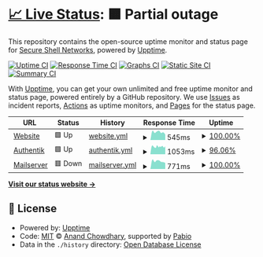 # [📈 Live Status](https://secshellnet.github.io/upptime): <!--live status--> **🟧 Partial outage**

This repository contains the open-source uptime monitor and status page for [Secure Shell Networks](https://secshell.de), powered by [Upptime](https://github.com/upptime/upptime).

[![Uptime CI](https://github.com/secshellnet/upptime/workflows/Uptime%20CI/badge.svg)](https://github.com/secshellnet/upptime/actions?query=workflow%3A%22Uptime+CI%22)
[![Response Time CI](https://github.com/secshellnet/upptime/workflows/Response%20Time%20CI/badge.svg)](https://github.com/secshellnet/upptime/actions?query=workflow%3A%22Response+Time+CI%22)
[![Graphs CI](https://github.com/secshellnet/upptime/workflows/Graphs%20CI/badge.svg)](https://github.com/secshellnet/upptime/actions?query=workflow%3A%22Graphs+CI%22)
[![Static Site CI](https://github.com/secshellnet/upptime/workflows/Static%20Site%20CI/badge.svg)](https://github.com/secshellnet/upptime/actions?query=workflow%3A%22Static+Site+CI%22)
[![Summary CI](https://github.com/secshellnet/upptime/workflows/Summary%20CI/badge.svg)](https://github.com/secshellnet/upptime/actions?query=workflow%3A%22Summary+CI%22)

With [Upptime](https://upptime.js.org), you can get your own unlimited and free uptime monitor and status page, powered entirely by a GitHub repository. We use [Issues](https://github.com/secshellnet/upptime/issues) as incident reports, [Actions](https://github.com/secshellnet/upptime/actions) as uptime monitors, and [Pages](https://secshellnet.github.io/upptime) for the status page.

<!--start: status pages-->
<!-- This summary is generated by Upptime (https://github.com/upptime/upptime) -->
<!-- Do not edit this manually, your changes will be overwritten -->
<!-- prettier-ignore -->
| URL | Status | History | Response Time | Uptime |
| --- | ------ | ------- | ------------- | ------ |
| <img alt="" src="https://secshell.de/static/img/favicon.ico" height="13"> [Website](https://secshell.de) | 🟩 Up | [website.yml](https://github.com/secshellnet/upptime/commits/HEAD/history/website.yml) | <details><summary><img alt="Response time graph" src="./graphs/website/response-time-week.png" height="20"> 545ms</summary><br><a href="https://secshellnet.github.io/upptime/history/website"><img alt="Response time 548" src="https://img.shields.io/endpoint?url=https%3A%2F%2Fraw.githubusercontent.com%2Fsecshellnet%2Fupptime%2FHEAD%2Fapi%2Fwebsite%2Fresponse-time.json"></a><br><a href="https://secshellnet.github.io/upptime/history/website"><img alt="24-hour response time 384" src="https://img.shields.io/endpoint?url=https%3A%2F%2Fraw.githubusercontent.com%2Fsecshellnet%2Fupptime%2FHEAD%2Fapi%2Fwebsite%2Fresponse-time-day.json"></a><br><a href="https://secshellnet.github.io/upptime/history/website"><img alt="7-day response time 545" src="https://img.shields.io/endpoint?url=https%3A%2F%2Fraw.githubusercontent.com%2Fsecshellnet%2Fupptime%2FHEAD%2Fapi%2Fwebsite%2Fresponse-time-week.json"></a><br><a href="https://secshellnet.github.io/upptime/history/website"><img alt="30-day response time 548" src="https://img.shields.io/endpoint?url=https%3A%2F%2Fraw.githubusercontent.com%2Fsecshellnet%2Fupptime%2FHEAD%2Fapi%2Fwebsite%2Fresponse-time-month.json"></a><br><a href="https://secshellnet.github.io/upptime/history/website"><img alt="1-year response time 548" src="https://img.shields.io/endpoint?url=https%3A%2F%2Fraw.githubusercontent.com%2Fsecshellnet%2Fupptime%2FHEAD%2Fapi%2Fwebsite%2Fresponse-time-year.json"></a></details> | <details><summary><a href="https://secshellnet.github.io/upptime/history/website">100.00%</a></summary><a href="https://secshellnet.github.io/upptime/history/website"><img alt="All-time uptime 100.00%" src="https://img.shields.io/endpoint?url=https%3A%2F%2Fraw.githubusercontent.com%2Fsecshellnet%2Fupptime%2FHEAD%2Fapi%2Fwebsite%2Fuptime.json"></a><br><a href="https://secshellnet.github.io/upptime/history/website"><img alt="24-hour uptime 100.00%" src="https://img.shields.io/endpoint?url=https%3A%2F%2Fraw.githubusercontent.com%2Fsecshellnet%2Fupptime%2FHEAD%2Fapi%2Fwebsite%2Fuptime-day.json"></a><br><a href="https://secshellnet.github.io/upptime/history/website"><img alt="7-day uptime 100.00%" src="https://img.shields.io/endpoint?url=https%3A%2F%2Fraw.githubusercontent.com%2Fsecshellnet%2Fupptime%2FHEAD%2Fapi%2Fwebsite%2Fuptime-week.json"></a><br><a href="https://secshellnet.github.io/upptime/history/website"><img alt="30-day uptime 100.00%" src="https://img.shields.io/endpoint?url=https%3A%2F%2Fraw.githubusercontent.com%2Fsecshellnet%2Fupptime%2FHEAD%2Fapi%2Fwebsite%2Fuptime-month.json"></a><br><a href="https://secshellnet.github.io/upptime/history/website"><img alt="1-year uptime 100.00%" src="https://img.shields.io/endpoint?url=https%3A%2F%2Fraw.githubusercontent.com%2Fsecshellnet%2Fupptime%2FHEAD%2Fapi%2Fwebsite%2Fuptime-year.json"></a></details>
| <img alt="" src="https://auth.secshell.de/static/dist/assets/icons/icon.png" height="13"> [Authentik](https://auth.secshell.de) | 🟩 Up | [authentik.yml](https://github.com/secshellnet/upptime/commits/HEAD/history/authentik.yml) | <details><summary><img alt="Response time graph" src="./graphs/authentik/response-time-week.png" height="20"> 1053ms</summary><br><a href="https://secshellnet.github.io/upptime/history/authentik"><img alt="Response time 1049" src="https://img.shields.io/endpoint?url=https%3A%2F%2Fraw.githubusercontent.com%2Fsecshellnet%2Fupptime%2FHEAD%2Fapi%2Fauthentik%2Fresponse-time.json"></a><br><a href="https://secshellnet.github.io/upptime/history/authentik"><img alt="24-hour response time 1116" src="https://img.shields.io/endpoint?url=https%3A%2F%2Fraw.githubusercontent.com%2Fsecshellnet%2Fupptime%2FHEAD%2Fapi%2Fauthentik%2Fresponse-time-day.json"></a><br><a href="https://secshellnet.github.io/upptime/history/authentik"><img alt="7-day response time 1053" src="https://img.shields.io/endpoint?url=https%3A%2F%2Fraw.githubusercontent.com%2Fsecshellnet%2Fupptime%2FHEAD%2Fapi%2Fauthentik%2Fresponse-time-week.json"></a><br><a href="https://secshellnet.github.io/upptime/history/authentik"><img alt="30-day response time 1049" src="https://img.shields.io/endpoint?url=https%3A%2F%2Fraw.githubusercontent.com%2Fsecshellnet%2Fupptime%2FHEAD%2Fapi%2Fauthentik%2Fresponse-time-month.json"></a><br><a href="https://secshellnet.github.io/upptime/history/authentik"><img alt="1-year response time 1049" src="https://img.shields.io/endpoint?url=https%3A%2F%2Fraw.githubusercontent.com%2Fsecshellnet%2Fupptime%2FHEAD%2Fapi%2Fauthentik%2Fresponse-time-year.json"></a></details> | <details><summary><a href="https://secshellnet.github.io/upptime/history/authentik">96.06%</a></summary><a href="https://secshellnet.github.io/upptime/history/authentik"><img alt="All-time uptime 98.98%" src="https://img.shields.io/endpoint?url=https%3A%2F%2Fraw.githubusercontent.com%2Fsecshellnet%2Fupptime%2FHEAD%2Fapi%2Fauthentik%2Fuptime.json"></a><br><a href="https://secshellnet.github.io/upptime/history/authentik"><img alt="24-hour uptime 99.43%" src="https://img.shields.io/endpoint?url=https%3A%2F%2Fraw.githubusercontent.com%2Fsecshellnet%2Fupptime%2FHEAD%2Fapi%2Fauthentik%2Fuptime-day.json"></a><br><a href="https://secshellnet.github.io/upptime/history/authentik"><img alt="7-day uptime 96.06%" src="https://img.shields.io/endpoint?url=https%3A%2F%2Fraw.githubusercontent.com%2Fsecshellnet%2Fupptime%2FHEAD%2Fapi%2Fauthentik%2Fuptime-week.json"></a><br><a href="https://secshellnet.github.io/upptime/history/authentik"><img alt="30-day uptime 98.98%" src="https://img.shields.io/endpoint?url=https%3A%2F%2Fraw.githubusercontent.com%2Fsecshellnet%2Fupptime%2FHEAD%2Fapi%2Fauthentik%2Fuptime-month.json"></a><br><a href="https://secshellnet.github.io/upptime/history/authentik"><img alt="1-year uptime 98.98%" src="https://img.shields.io/endpoint?url=https%3A%2F%2Fraw.githubusercontent.com%2Fsecshellnet%2Fupptime%2FHEAD%2Fapi%2Fauthentik%2Fuptime-year.json"></a></details>
| <img alt="" src="https://icons.duckduckgo.com/ip3/mail.secshell.de.ico" height="13"> [Mailserver](https://mail.secshell.de) | 🟥 Down | [mailserver.yml](https://github.com/secshellnet/upptime/commits/HEAD/history/mailserver.yml) | <details><summary><img alt="Response time graph" src="./graphs/mailserver/response-time-week.png" height="20"> 771ms</summary><br><a href="https://secshellnet.github.io/upptime/history/mailserver"><img alt="Response time 749" src="https://img.shields.io/endpoint?url=https%3A%2F%2Fraw.githubusercontent.com%2Fsecshellnet%2Fupptime%2FHEAD%2Fapi%2Fmailserver%2Fresponse-time.json"></a><br><a href="https://secshellnet.github.io/upptime/history/mailserver"><img alt="24-hour response time 602" src="https://img.shields.io/endpoint?url=https%3A%2F%2Fraw.githubusercontent.com%2Fsecshellnet%2Fupptime%2FHEAD%2Fapi%2Fmailserver%2Fresponse-time-day.json"></a><br><a href="https://secshellnet.github.io/upptime/history/mailserver"><img alt="7-day response time 771" src="https://img.shields.io/endpoint?url=https%3A%2F%2Fraw.githubusercontent.com%2Fsecshellnet%2Fupptime%2FHEAD%2Fapi%2Fmailserver%2Fresponse-time-week.json"></a><br><a href="https://secshellnet.github.io/upptime/history/mailserver"><img alt="30-day response time 749" src="https://img.shields.io/endpoint?url=https%3A%2F%2Fraw.githubusercontent.com%2Fsecshellnet%2Fupptime%2FHEAD%2Fapi%2Fmailserver%2Fresponse-time-month.json"></a><br><a href="https://secshellnet.github.io/upptime/history/mailserver"><img alt="1-year response time 749" src="https://img.shields.io/endpoint?url=https%3A%2F%2Fraw.githubusercontent.com%2Fsecshellnet%2Fupptime%2FHEAD%2Fapi%2Fmailserver%2Fresponse-time-year.json"></a></details> | <details><summary><a href="https://secshellnet.github.io/upptime/history/mailserver">100.00%</a></summary><a href="https://secshellnet.github.io/upptime/history/mailserver"><img alt="All-time uptime 99.97%" src="https://img.shields.io/endpoint?url=https%3A%2F%2Fraw.githubusercontent.com%2Fsecshellnet%2Fupptime%2FHEAD%2Fapi%2Fmailserver%2Fuptime.json"></a><br><a href="https://secshellnet.github.io/upptime/history/mailserver"><img alt="24-hour uptime 99.99%" src="https://img.shields.io/endpoint?url=https%3A%2F%2Fraw.githubusercontent.com%2Fsecshellnet%2Fupptime%2FHEAD%2Fapi%2Fmailserver%2Fuptime-day.json"></a><br><a href="https://secshellnet.github.io/upptime/history/mailserver"><img alt="7-day uptime 100.00%" src="https://img.shields.io/endpoint?url=https%3A%2F%2Fraw.githubusercontent.com%2Fsecshellnet%2Fupptime%2FHEAD%2Fapi%2Fmailserver%2Fuptime-week.json"></a><br><a href="https://secshellnet.github.io/upptime/history/mailserver"><img alt="30-day uptime 99.97%" src="https://img.shields.io/endpoint?url=https%3A%2F%2Fraw.githubusercontent.com%2Fsecshellnet%2Fupptime%2FHEAD%2Fapi%2Fmailserver%2Fuptime-month.json"></a><br><a href="https://secshellnet.github.io/upptime/history/mailserver"><img alt="1-year uptime 99.97%" src="https://img.shields.io/endpoint?url=https%3A%2F%2Fraw.githubusercontent.com%2Fsecshellnet%2Fupptime%2FHEAD%2Fapi%2Fmailserver%2Fuptime-year.json"></a></details>

<!--end: status pages-->

[**Visit our status website →**](https://secshellnet.github.io/upptime)

## 📄 License

- Powered by: [Upptime](https://github.com/upptime/upptime)
- Code: [MIT](./LICENSE) © [Anand Chowdhary](https://anandchowdhary.com), supported by [Pabio](https://pabio.com)
- Data in the `./history` directory: [Open Database License](https://opendatacommons.org/licenses/odbl/1-0/)
